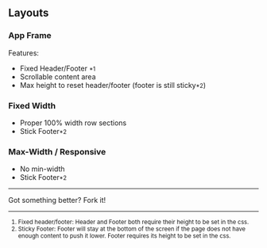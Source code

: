 ## Layouts

### App Frame

Features:

- Fixed Header/Footer <small>*1</small>
- Scrollable content area
- Max height to reset header/footer (footer is still sticky<small>*2</small>)

### Fixed Width

- Proper 100% width row sections
- Stick Footer<small>*2</small>


### Max-Width / Responsive

- No min-width
- Stick Footer<small>*2</small>

<hr>

Got something better? Fork it!

<hr>

<small>

 1. Fixed header/footer: Header and Footer both require their height to be set in the css.
 2. Sticky Footer: Footer will stay at the bottom of the screen if the page does not have enough content to push it lower. Footer requires its height to be set in the css.

</small>
